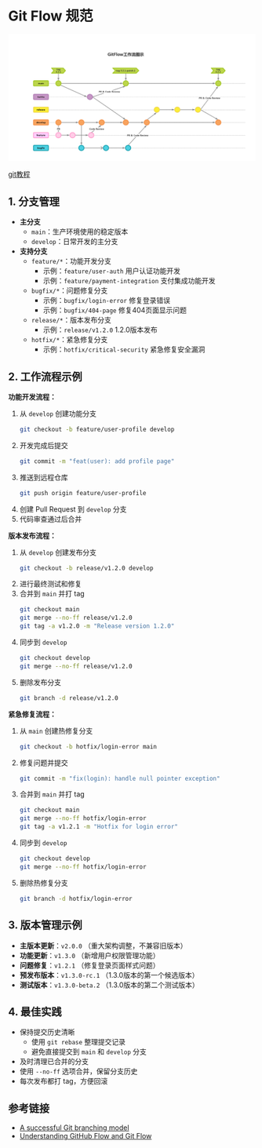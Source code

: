 # Git Flow 规范

![gitflow](./resource/gitflow.png)

[git教程](https://www.atlassian.com/git/tutorials/what-is-version-control)

## 1. 分支管理

- **主分支**
  - `main`：生产环境使用的稳定版本
  - `develop`：日常开发的主分支
- **支持分支**
  - `feature/*`：功能开发分支
    - 示例：`feature/user-auth` 用户认证功能开发
    - 示例：`feature/payment-integration` 支付集成功能开发
  - `bugfix/*`：问题修复分支
    - 示例：`bugfix/login-error` 修复登录错误
    - 示例：`bugfix/404-page` 修复404页面显示问题
  - `release/*`：版本发布分支
    - 示例：`release/v1.2.0` 1.2.0版本发布
  - `hotfix/*`：紧急修复分支
    - 示例：`hotfix/critical-security` 紧急修复安全漏洞

## 2. 工作流程示例

**功能开发流程：**

1. 从 `develop` 创建功能分支
   ```bash
   git checkout -b feature/user-profile develop
   ```
2. 开发完成后提交
   ```bash
   git commit -m "feat(user): add profile page"
   ```
3. 推送到远程仓库
   ```bash
   git push origin feature/user-profile
   ```
4. 创建 Pull Request 到 `develop` 分支
5. 代码审查通过后合并

**版本发布流程：**

1. 从 `develop` 创建发布分支
   ```bash
   git checkout -b release/v1.2.0 develop
   ```
2. 进行最终测试和修复
3. 合并到 `main` 并打 tag
   ```bash
   git checkout main
   git merge --no-ff release/v1.2.0
   git tag -a v1.2.0 -m "Release version 1.2.0"
   ```
4. 同步到 `develop`
   ```bash
   git checkout develop
   git merge --no-ff release/v1.2.0
   ```
5. 删除发布分支
   ```bash
   git branch -d release/v1.2.0
   ```

**紧急修复流程：**

1. 从 `main` 创建热修复分支
   ```bash
   git checkout -b hotfix/login-error main
   ```
2. 修复问题并提交
   ```bash
   git commit -m "fix(login): handle null pointer exception"
   ```
3. 合并到 `main` 并打 tag
   ```bash
   git checkout main
   git merge --no-ff hotfix/login-error
   git tag -a v1.2.1 -m "Hotfix for login error"
   ```
4. 同步到 `develop`
   ```bash
   git checkout develop
   git merge --no-ff hotfix/login-error
   ```
5. 删除热修复分支
   ```bash
   git branch -d hotfix/login-error
   ```

## 3. 版本管理示例

- **主版本更新**：`v2.0.0` （重大架构调整，不兼容旧版本）
- **功能更新**：`v1.3.0` （新增用户权限管理功能）
- **问题修复**：`v1.2.1` （修复登录页面样式问题）
- **预发布版本**：`v1.3.0-rc.1` （1.3.0版本的第一个候选版本）
- **测试版本**：`v1.3.0-beta.2` （1.3.0版本的第二个测试版本）

## 4. 最佳实践

- 保持提交历史清晰
  - 使用 `git rebase` 整理提交记录
  - 避免直接提交到 `main` 和 `develop` 分支
- 及时清理已合并的分支
- 使用 `--no-ff` 选项合并，保留分支历史
- 每次发布都打 tag，方便回滚

## 参考链接

- [A successful Git branching model](https://nvie.com/posts/a-successful-git-branching-model/)
- [Understanding GitHub Flow and Git Flow](https://medium.com/@yanminthwin/understanding-github-flow-and-git-flow-957bc6e12220)
